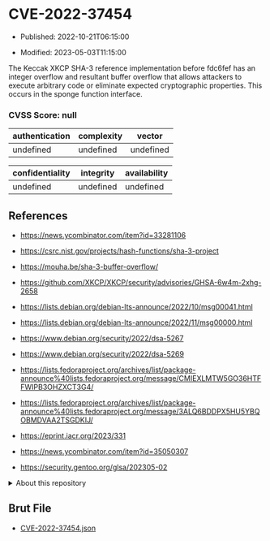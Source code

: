 # CVE-2022-37454

- Published: 2022-10-21T06:15:00

- Modified: 2023-05-03T11:15:00

The Keccak XKCP SHA-3 reference implementation before fdc6fef has an integer overflow and resultant buffer overflow that allows attackers to execute arbitrary code or eliminate expected cryptographic properties. This occurs in the sponge function interface.

### CVSS Score: **null**

| authentication | complexity | vector |
| --- | --- | --- |
| undefined | undefined | undefined |

| confidentiality | integrity | availability |
| --- | --- | --- |
| undefined | undefined | undefined |

## References

* https://news.ycombinator.com/item?id=33281106

* https://csrc.nist.gov/projects/hash-functions/sha-3-project

* https://mouha.be/sha-3-buffer-overflow/

* https://github.com/XKCP/XKCP/security/advisories/GHSA-6w4m-2xhg-2658

* https://lists.debian.org/debian-lts-announce/2022/10/msg00041.html

* https://lists.debian.org/debian-lts-announce/2022/11/msg00000.html

* https://www.debian.org/security/2022/dsa-5267

* https://www.debian.org/security/2022/dsa-5269

* https://lists.fedoraproject.org/archives/list/package-announce%40lists.fedoraproject.org/message/CMIEXLMTW5GO36HTFFWIPB3OHZXCT3G4/

* https://lists.fedoraproject.org/archives/list/package-announce%40lists.fedoraproject.org/message/3ALQ6BDDPX5HU5YBQOBMDVAA2TSGDKIJ/

* https://eprint.iacr.org/2023/331

* https://news.ycombinator.com/item?id=35050307

* https://security.gentoo.org/glsa/202305-02

<details>
<summary>About this repository</summary> 

  This repository is part of the project [Live Hack CVE](https://github.com/Live-Hack-CVE). Main website can be found [www.live-hack.org](https://www.live-hack.org) 
  
  Made by [Sn0wAlice](https://github.com/Sn0wAlice) for the people that care about security and need to have a feed of the latest CVEs. Hope you enjoy it, don't forget to star the repo and follow me on [Twitter](https://twitter.com/Sn0wAlice) and [Github](https://github.com/Sn0wAlice). And that is my [personnal website](https://www.alice-snow.me/)

  - [Home Page](https://github.com/Live-Hack-CVE)
  - [Framework](https://github.com/Live-Hack-CVE/cve-framework)
  - [CVE database](https://github.com/Live-Hack-CVE/full_database)
  - [Changelog](https://github.com/Live-Hack-CVE/Changelog)
</details>

## Brut File

* [CVE-2022-37454.json](https://raw.githubusercontent.com/Live-Hack-CVE/full_database/main/cves/2022/CVE-2022-37454.json)

